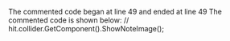 The commented code began at line 49 and ended at line 49
The commented code is shown below:
                    //    hit.collider.GetComponent<Note>().ShowNoteImage();


